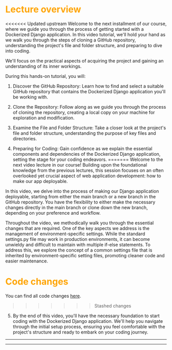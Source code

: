 # <span style="color:orange">Lecture overview</span>

<<<<<<< Updated upstream
Welcome to the next installment of our course, where we guide you through the process of getting started with a Dockerized Django application. In this video tutorial, we'll hold your hand as we walk you through the steps of cloning a GitHub repository, understanding the project's file and folder structure, and preparing to dive into coding.

We'll focus on the practical aspects of acquiring the project and gaining an understanding of its inner workings.

During this hands-on tutorial, you will:

1. Discover the GitHub Repository: Learn how to find and select a suitable GitHub repository that contains the Dockerized Django application you'll be working with.

2. Clone the Repository: Follow along as we guide you through the process of cloning the repository, creating a local copy on your machine for exploration and modification.

3. Examine the File and Folder Structure: Take a closer look at the project's file and folder structure, understanding the purpose of key files and directories.

4. Preparing for Coding: Gain confidence as we explain the essential components and dependencies of the Dockerized Django application, setting the stage for your coding endeavors.
=======
Welcome to the next video lecture in our course! Building upon the foundational knowledge from the previous lectures, this session focuses on an often overlooked yet crucial aspect of web application development: how to make our app deployable.

In this video, we delve into the process of making our Django application deployable, starting from either the main branch or a new branch in the GitHub repository. You have the flexibility to either make the necessary changes directly in the main branch or clone down the new branch, depending on your preference and workflow.

Throughout the video, we methodically walk you through the essential changes that are required. One of the key aspects we address is the management of environment-specific settings. While the standard settings.py file may work in production environments, it can become unwieldy and difficult to maintain with multiple if-else statements. To address this, we explore the concept of a common settings file that is inherited by environment-specific setting files, promoting cleaner code and easier maintenance.

# <span style="color:orange">Code changes</span>

You can find all code changes [here](https://github.com/bobby-didcoding/build-and-deploy-dockerised-django-app-handbook/pull/1/files).
>>>>>>> Stashed changes

5. By the end of this video, you'll have the necessary foundation to start coding with the Dockerized Django application. We'll help you navigate through the initial setup process, ensuring you feel comfortable with the project's structure and ready to embark on your coding journey.

***
***
